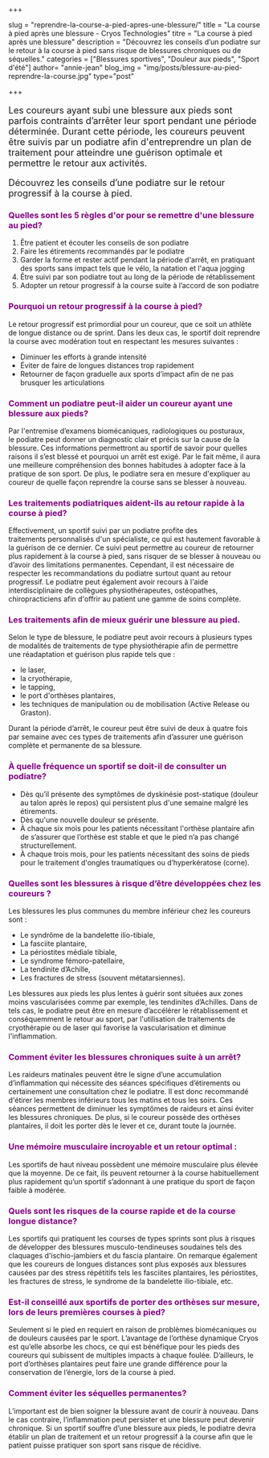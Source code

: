+++

slug = "reprendre-la-course-a-pied-apres-une-blessure/"
title = "La course à pied après une blessure - Cryos Technologies"
titre = "La course à pied après une blessure"
description = "Découvrez les conseils d’un podiatre sur le retour à la course à pied sans risque de blessures chroniques ou de séquelles."
categories = ["Blessures sportives", "Douleur aux pieds", "Sport d'été"]
author= "annie-jean"
blog_img = "img/posts/blessure-au-pied-reprendre-la-course.jpg"
type="post"

+++

<p style="font-size: 18px;">Les coureurs ayant subi une blessure aux pieds sont parfois contraints d’arrêter leur sport pendant une période déterminée. Durant cette période, les coureurs peuvent être suivis par un podiatre afin d'entreprendre un plan de traitement pour atteindre une guérison optimale et permettre le retour aux activités.</p>
<p style="font-size: 18px;">Découvrez les conseils d’une podiatre sur le retour progressif à la course à pied.</p>
<h3 style="color: #800080;">Quelles sont les 5 règles d'or pour se remettre d'une blessure au pied?</h3>
<ol>
	<li>Être patient et écouter les conseils de son podiatre</li>
	<li>Faire les étirements recommandés par le podiatre</li>
	<li>Garder la forme et rester actif pendant la période d'arrêt, en pratiquant des sports sans impact tels que le vélo, la natation et l'aqua jogging</li>
	<li>Être suivi par son podiatre tout au long de la période de rétablissement</li>
	<li>Adopter un retour progressif à la course suite à l’accord de son podiatre</li>
</ol>
<h3 style="color: #800080;">Pourquoi un retour progressif à la course à pied?</h3>
Le retour progressif est primordial pour un coureur, que ce soit un athlète de longue distance ou de sprint. Dans les deux cas, le sportif doit reprendre la course avec modération tout en respectant les mesures suivantes :
<ul>
	<li>Diminuer les efforts à grande intensité</li>
	<li>Éviter de faire de longues distances trop rapidement</li>
	<li>Retourner de façon graduelle aux sports d’impact afin de ne pas brusquer les articulations</li>
</ul>
<h3 style="color: #800080;">Comment un podiatre peut-il aider un coureur ayant une blessure aux pieds?</h3>
Par l'entremise d’examens biomécaniques, radiologiques ou posturaux, le podiatre peut donner un diagnostic clair et précis sur la cause de la blessure. Ces informations permettront au sportif de savoir pour quelles raisons il s’est blessé et pourquoi un arrêt est exigé. Par le fait même, il aura une meilleure compréhension des bonnes habitudes à adopter face à la pratique de son sport. De plus, le podiatre sera en mesure d'expliquer au coureur de quelle façon reprendre la course sans se blesser à nouveau.

<h3 style="color: #800080;">Les traitements podiatriques aident-ils au retour rapide à la course à pied?</h3>
Effectivement, un sportif suivi par un podiatre profite des traitements personnalisés d'un spécialiste, ce qui est hautement favorable à la guérison de ce dernier. Ce suivi peut permettre au coureur de retourner plus rapidement à la course à pied, sans risquer de se blesser à nouveau ou d’avoir des limitations permanentes. Cependant, il est nécessaire de respecter les recommandations du podiatre surtout quant au retour progressif. Le podiatre peut également avoir recours à l'aide interdisciplinaire de collègues physiothérapeutes, ostéopathes, chiropracticiens afin d'offrir au patient une gamme de soins complète.

<h3 style="color: #800080;">Les traitements afin de mieux guérir une blessure au pied.</h3>
Selon le type de blessure, le podiatre peut avoir recours à plusieurs types de modalités de traitements de type physiothérapie afin de permettre une réadaptation et guérison plus rapide tels que :
<ul>
	<li>le laser,</li>
	<li>la cryothérapie,</li>
	<li>le tapping,</li>
	<li>le port d'orthèses plantaires,</li>
	<li>les techniques de manipulation ou de mobilisation (Active Release ou Graston).</li>
</ul>
Durant la période d’arrêt, le coureur peut être suivi de deux à quatre fois par semaine avec ces types de traitements afin d’assurer une guérison complète et permanente de sa blessure.

<h3 style="color: #800080;">À quelle fréquence un sportif se doit-il de consulter un podiatre?</h3>
<ul>
	<li>Dès qu’il présente des symptômes de dyskinésie post-statique (douleur au talon après le repos) qui persistent plus d'une semaine malgré les étirements.</li>
	<li>Dès qu'une nouvelle douleur se présente.</li>
	<li>À chaque six mois pour les patients nécessitant l'orthèse plantaire afin de s’assurer que l’orthèse est stable et que le pied n’a pas changé structurellement.</li>
	<li><strong><span style="font-weight: 400;">À chaque trois mois, pour les patients nécessitant des soins de pieds pour le traitement d'ongles traumatiques ou d’hyperkératose (corne).</span></strong></li>
</ul>
<h3 style="color: #800080;">Quelles sont les blessures à risque d’être développées chez les coureurs ?</h3>
Les blessures les plus communes du membre inférieur chez les coureurs sont :
<ul>
	<li>Le syndrôme de la bandelette ilio-tibiale,</li>
	<li>La fasciite plantaire,</li>
	<li>La périostites médiale tibiale,</li>
	<li>Le syndrome fémoro-patellaire,</li>
	<li>La tendinite d’Achille,</li>
	<li>Les fractures de stress (souvent métatarsiennes).</li>
</ul>
Les blessures aux pieds les plus lentes à guérir sont situées aux zones moins vascularisées comme par exemple, les tendinites d’Achilles. Dans de tels cas, le podiatre peut être en mesure d’accélérer le rétablissement et conséquemment le retour au sport, par l'utilisation de traitements de cryothérapie ou de laser qui favorise la vascularisation et diminue l'inflammation.

<h3 style="color: #800080;">Comment éviter les blessures chroniques suite à un arrêt?</h3>
Les raideurs matinales peuvent être le signe d’une accumulation d’inflammation qui nécessite des séances spécifiques d’étirements ou certainement une consultation chez le podiatre. Il est donc recommandé d'étirer les membres inférieurs tous les matins et tous les soirs. Ces séances permettent de diminuer les symptômes de raideurs et ainsi éviter les blessures chroniques. De plus, si le coureur possède des orthèses plantaires, il doit les porter dès le lever et ce, durant toute la journée.

<h3 style="color: #800080;">Une mémoire musculaire incroyable et un retour optimal :</h3>
Les sportifs de haut niveau possèdent une mémoire musculaire plus élevée que la moyenne. De ce fait, ils peuvent retourner à la course habituellement plus rapidement qu’un sportif s’adonnant à une pratique du sport de façon faible à modérée.

<h3 style="color: #800080;">Quels sont les risques de la course rapide et de la course longue distance?</h3>
Les sportifs qui pratiquent les courses de types sprints sont plus à risques de développer des blessures musculo-tendineuses soudaines tels des claquages d'ischio-jambiers et du fascia plantaire. On remarque également que les coureurs de longues distances sont plus exposés aux blessures causées par des stress répétitifs tels les fasciites plantaires, les périostites, les fractures de stress, le syndrome de la bandelette ilio-tibiale, etc.

<h3 style="color: #800080;">Est-il conseillé aux sportifs de porter des orthèses sur mesure, lors de leurs premières courses à pied?</h3>
Seulement si le pied en requiert en raison de problèmes biomécaniques ou de douleurs causées par le sport. L’avantage de l’orthèse dynamique Cryos est qu’elle absorbe les chocs, ce qui est bénéfique pour les pieds des coureurs qui subissent de multiples impacts à chaque foulée. D’ailleurs, le port d’orthèses plantaires peut faire une grande différence pour la conservation de l’énergie, lors de la course à pied.

<h3 style="color: #800080;">Comment éviter les séquelles permanentes?</h3>
L’important est de bien soigner la blessure avant de courir à nouveau. Dans le cas contraire, l’inflammation peut persister et une blessure peut devenir chronique. Si un sportif souffre d’une blessure aux pieds, le podiatre devra établir un plan de traitement et un retour progressif à la course afin que le patient puisse pratiquer son sport sans risque de récidive.